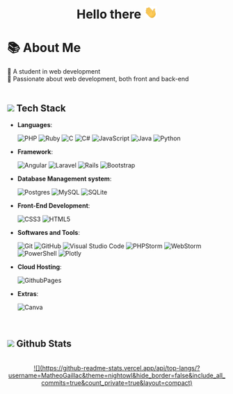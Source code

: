 ###

<h1 align="center">Hello there <img src="https://raw.githubusercontent.com/ABSphreak/ABSphreak/master/gifs/Hi.gif" width="30px"></h1>

###

# 📚 <b>About Me</b><br>

🔭 A student in web development<br>
🌱 Passionate about web development, both front and back-end<br><br>


## <img src="https://media.giphy.com/media/iY8CRBdQXODJSCERIr/giphy.gif" width="30px"> <b> Tech Stack</b><br>

- **Languages**:

	![PHP](https://img.shields.io/badge/php-%23777BB4.svg?style=for-the-badge&logo=php&logoColor=white) 
	![Ruby](https://img.shields.io/badge/ruby-%23CC342D.svg?style=for-the-badge&logo=ruby&logoColor=white)
	![C](https://img.shields.io/badge/c-%2300599C.svg?style=for-the-badge&logo=c&logoColor=white) 
	![C#](https://img.shields.io/badge/c%23-%23239120.svg?style=for-the-badge&logo=csharp&logoColor=white)
	![JavaScript](https://img.shields.io/badge/javascript-%23323330.svg?style=for-the-badge&logo=javascript&logoColor=%23F7DF1E) 
	![Java](https://img.shields.io/badge/java-%23ED8B00.svg?style=for-the-badge&logo=openjdk&logoColor=white) 
	![Python](https://img.shields.io/badge/python-3670A0?style=for-the-badge&logo=python&logoColor=ffdd54)

- **Framework**:

	![Angular](https://img.shields.io/badge/angular-%23DD0031.svg?style=for-the-badge&logo=angular&logoColor=white) 
	![Laravel](https://img.shields.io/badge/laravel-%23FF2D20.svg?style=for-the-badge&logo=laravel&logoColor=white) 
	![Rails](https://img.shields.io/badge/rails-%23CC0000.svg?style=for-the-badge&logo=ruby-on-rails&logoColor=white)
	![Bootstrap](https://img.shields.io/badge/bootstrap-%238511FA.svg?style=for-the-badge&logo=bootstrap&logoColor=white) 

- **Database Management system**:

	![Postgres](https://img.shields.io/badge/postgres-%23316192.svg?style=for-the-badge&logo=postgresql&logoColor=white) 
	![MySQL](https://img.shields.io/badge/mysql-%2300000f.svg?style=for-the-badge&logo=mysql&logoColor=white) 
	![SQLite](https://img.shields.io/badge/sqlite-%2307405e.svg?style=for-the-badge&logo=sqlite&logoColor=white) 

- **Front-End Development**:

	![CSS3](https://img.shields.io/badge/css3-%231572B6.svg?style=for-the-badge&logo=css3&logoColor=white) 
	![HTML5](https://img.shields.io/badge/html5-%23E34F26.svg?style=for-the-badge&logo=html5&logoColor=white)

- **Softwares and Tools**:

	![Git](https://img.shields.io/badge/git-%23F05033.svg?style=for-the-badge&logo=git&logoColor=white)
	![GitHub](https://img.shields.io/badge/github-%23121011.svg?style=for-the-badge&logo=github&logoColor=white)
	![Visual Studio Code](https://img.shields.io/badge/Visual%20Studio%20Code-0078d7.svg?style=for-the-badge&logo=visual-studio-code&logoColor=white)
	![PHPStorm](http://img.shields.io/badge/-PHPStorm-181717?style=for-the-badge&logo=phpstorm&logoColor=white)
	![WebStorm](https://img.shields.io/badge/WebStorm-000000?style=for-the-badge&logo=WebStorm&logoColor=white)
	![PowerShell](https://img.shields.io/badge/PowerShell-%235391FE.svg?style=for-the-badge&logo=powershell&logoColor=white) 
	![Plotly](https://img.shields.io/badge/Plotly-%233F4F75.svg?style=for-the-badge&logo=plotly&logoColor=white) 

- **Cloud Hosting**:

	![GithubPages](https://img.shields.io/badge/github%20pages-121013?style=for-the-badge&logo=github&logoColor=white) 

- **Extras**:

	![Canva](https://img.shields.io/badge/Canva-%2300C4CC.svg?style=for-the-badge&logo=Canva&logoColor=white)  
<br><br>

## <img src="https://media.giphy.com/media/iY8CRBdQXODJSCERIr/giphy.gif" width="35"><b> Github Stats </b>
<br>

<div align="center">
	<a href="https://github.com/MatheoGaillac/">
		![](https://github-readme-stats.vercel.app/api/top-langs/?username=MatheoGaillac&theme=nightowl&hide_border=false&include_all_commits=true&count_private=true&layout=compact)
	</a>
</div>
